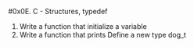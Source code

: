 #0x0E. C - Structures, typedef
1. Write a function that initialize a variable
2. Write a function that prints
Define a new type dog_t

